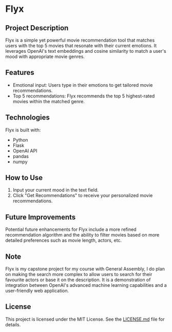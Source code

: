 # Flyx

## Project Description

Flyx is a simple yet powerful movie recommendation tool that matches users with the top 5 movies that resonate with their current emotions. It leverages OpenAI's text embeddings and cosine similarity to match a user's mood with appropriate movie genres.

## Features

- Emotional input: Users type in their emotions to get tailored movie recommendations.
- Top 5 recommendations: Flyx recommends the top 5 highest-rated movies within the matched genre.

## Technologies

Flyx is built with:

- Python
- Flask
- OpenAI API
- pandas
- numpy

## How to Use

1. Input your current mood in the text field.
2. Click "Get Recommendations" to receive your personalized movie recommendations.

## Future Improvements

Potential future enhancements for Flyx include a more refined recommendation algorithm and the ability to filter movies based on more detailed preferences such as movie length, actors, etc.

## Note

Flyx is my capstone project for my course with General Assembly, I do plan on making the search more complex to allow users to search for their favourite actors or base it on the description. It is a demonstration of integration between OpenAI's advanced machine learning capabilities and a user-friendly web application.

## License

This project is licensed under the MIT License. See the [LICENSE.md](https://github.com/YOUR-USERNAME/Flyx/blob/main/LICENSE.md) file for details.
